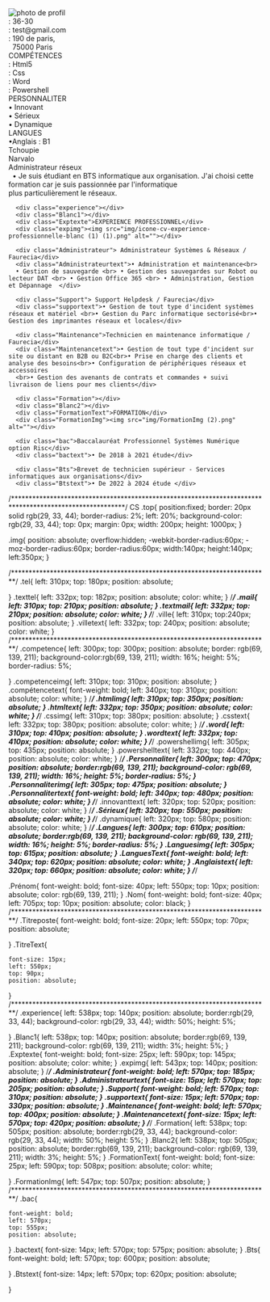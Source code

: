 <!DOCTYPE html>
<html lang="en">
<head>
   
   <meta charset="UTF-8">
   <meta http-equiv="X-UA-Compatible" content="IE=edge">
   <meta name="viewport" content="width=device-width, initial-scale=1.0">
   <title>Document</title>
   <link rel="stylesheet" href="CV.css"> 
</head>
<body>
   <div class="top"></div>
   <div class="img"><img src="img/766_img.jpg" alt="photo de profil"></div>

   <div class="tel"> <img src="img/pngegg.png" alt=""></div>
   <div class="texttel">: 36-30</div>

   <div class="mail"><img src="img/enveloppe-noir_1 (1).png" alt=""></div>
   <div class="textmail">: test@gmail.com</div>

   <div class="ville"><img src="img/ville.png" alt=""></div>
   <div class="villetext">: 190 de paris, <br> &nbsp 75000 Paris</div>

   <div class="competence"></div>
   <div class="competenceimg"><img src="img/boite outils.png" alt=""></div>
   <div class="compétencetext">COMPÉTENCES</div>

   <div class="htmlimg"><img src="img/html.png" alt=""></div>
   <div class="htmltext">: Html5</div>

   <div class="cssimg"><img src="img/css.png" alt=""></div>
   <div class="csstext">: Css</div>

   <div class="word"><img src="img/word.png" alt=""></div>
   <div class="wordtext">: Word</div>

   <div class="powershellimg"><img src="img/powershell (2).png" alt=""></div>
   <div class="powershelltext">: Powershell</div>

   <div class="Personnaliter"></div>
   <div class="Personnaliterimg"><img src="img/perso.png" alt=""></div>
   <div class="Personnalitertext">PERSONNALITER</div>

   <div class="innovanttext">• Innovant</div>

   <div class="Sérieux">• Sérieux</div>

   <div class="dynamique">• Dynamique</div>

   <div class="Langues"></div>
   <div class="Languesimg"><img src="img/icons8-langue-25.png" alt=""></div>
   <div class="LanguesText"> LANGUES</div>

   <div class="Anglaistext">•Anglais : B1</div>

   <div class="Prénom">Tchoupie</div>
   <div class="Nom"> Narvalo</div>

   <div class="Titreposte">Administrateur réseux</div>
   <div class="TitreText">
      &nbsp • Je suis étudiant en BTS informatique aux organisation. J'ai choisi cette formation car je suis passionnée par l'informatique <br>plus particulièrement le réseaux.</div>
   
      <div class="experience"></div>
      <div class="Blanc1"></div>
      <div class="Exptexte">EXPERIENCE PROFESSIONNEL</div>
      <div class="expimg"><img src="img/icone-cv-experience-professionnelle-blanc (1) (1).png" alt=""></div>

      <div class="Administrateur"> Administrateur Systèmes & Réseaux / Faurecia</div>
      <div class="Administrateurtext">• Administration et maintenance<br>
      • Gestion de sauvegarde <br> • Gestion des sauvegardes sur Robot ou lecteur DAT <br> • Gestion Office 365 <br> • Administration, Gestion et Dépannage  </div>
      
      <div class="Support"> Support Helpdesk / Faurecia</div>
      <div class="supportext">• Gestion de tout type d'incident systèmes réseaux et matériel <br>• Gestion du Parc informatique sectorisé<br>• Gestion des imprimantes réseaux et locales</div>

      <div class="Maintenance">Technicien en maintenance informatique / Faurecia</div>
      <div class="Maintenancetext">• Gestion de tout type d'incident sur site ou distant en B2B ou B2C<br>• Prise en charge des clients et analyse des besoins<br>• Configuration de périphériques réseaux et accessoires
      <br>• Gestion des avenants de contrats et commandes + suivi livraison de liens pour mes clients</div>

      <div class="Formation"></div>
      <div class="Blanc2"></div>
      <div class="FormationText">FORMATION</div>
      <div class="FormationImg"><img src="img/FormationImg (2).png" alt=""></div>

      <div class="bac">Baccalauréat Professionnel Systèmes Numérique option Risc</div>
      <div class="bactext">• De 2018 à 2021 étude</div>

      <div class="Bts">Brevet de technicien supérieur - Services informatiques aux organisations</div>
      <div class="Btstext">• De 2022 à 2024 étude </div>

</body>
</html>
/********************************************************************************************************/
                                                CS
.top{
    position:fixed;
    border: 20px solid rgb(29, 33, 44);
    border-radius: 2%;
    left: 20%;
    background-color: rgb(29, 33, 44);
    top: 0px;
    margin: 0px;
    width: 200px; height: 1000px;
}

.img{
    position: absolute;
    overflow:hidden;
    -webkit-border-radius:60px;
    -moz-border-radius:60px;
    border-radius:60px;
    width:140px;
    height:140px;
    left:350px;
}

/*************************************************************************/
.tel{
    left: 310px;
    top: 180px;
    position: absolute;
    
    
}
.texttel{
    left: 332px;
    top: 182px;
    position: absolute;
    color: white;
}
/*************************************************************************/
.mail{
    left: 310px;
    top: 210px;
    position: absolute;
}
.textmail{
    left: 332px;
    top: 210px;
    position: absolute;
    color: white;
}
/*************************************************************************/
.ville{
    left: 310px;
    top:240px;
    position: absolute;
}
.villetext{
    left: 332px;
    top: 240px;
    position: absolute;
    color: white;
}
/*************************************************************************/
.competence{
    left: 300px;
    top: 300px;
    position: absolute;
    border: rgb(69, 139, 211);
    background-color:rgb(69, 139, 211);
    width: 16%; height: 5%;
    border-radius: 5%;

}
.competenceimg{
    left: 310px;
    top: 310px;
    position: absolute;
}
.compétencetext{
    font-weight: bold;
    left: 340px;
    top: 310px;
    position: absolute;
    color: white;
}
/*************************************************************************/
.htmlimg{
    left: 310px;
    top: 350px;
    position: absolute;
}
.htmltext{
    left: 332px;
    top: 350px;
    position: absolute;
    color: white;
}
/*************************************************************************/
.cssimg{
    left: 310px;
    top: 380px;
    position: absolute;
}
.csstext{
    left: 332px;
    top: 380px;
    position: absolute;
    color: white;
}
/*************************************************************************/
.word{
    left: 310px;
    top: 410px;
    position: absolute;
}
.wordtext{
    left: 332px;
    top: 410px;
    position: absolute;
    color: white;
}
/*************************************************************************/
.powershellimg{
    left: 305px;
    top: 435px;
    position: absolute;
}
.powershelltext{
    left: 332px;
    top: 440px;
    position: absolute;
    color: white;
}
/*************************************************************************/
.Personnaliter{
    left: 300px;
    top: 470px;
    position: absolute;
    border:rgb(69, 139, 211);
    background-color: rgb(69, 139, 211);
    width: 16%; height: 5%;
    border-radius: 5%;
}
.Personnaliterimg{
    left: 305px;
    top: 475px;
    position: absolute;
}
.Personnalitertext{
    font-weight: bold;
    left: 340px;
    top: 480px;
    position: absolute;
    color: white;
}
/*************************************************************************/
.innovanttext{
    left: 320px;
    top: 520px;
    position: absolute;
    color: white;
}
/*************************************************************************/
.Sérieux{
    left: 320px;
    top: 550px;
    position: absolute;
    color: white;
}
/*************************************************************************/
.dynamique{
    left: 320px;
    top: 580px;
    position: absolute;
    color: white;
}
/*************************************************************************/
.Langues{
    left: 300px;
    top: 610px;
    position: absolute;
    border:rgb(69, 139, 211);
    background-color: rgb(69, 139, 211);
    width: 16%; height: 5%;
    border-radius: 5%;
}
.Languesimg{
    left: 305px;
    top: 615px;
    position: absolute;
}
.LanguesText{
    font-weight: bold;
    left: 340px;
    top: 620px;
    position: absolute;
    color: white;
}
.Anglaistext{
    left: 320px;
    top: 660px;
    position: absolute;
    color: white;
}
/*************************************************************************/

.Prénom{
    font-weight: bold;
    font-size: 40px;
    left: 550px;
    top: 10px;
    position: absolute;
    color: rgb(69, 139, 211);
}
.Nom{
    font-weight: bold;
    font-size: 40px;
    left: 705px;
    top: 10px;
    position: absolute;
    color: black;
}
/*************************************************************************/
.Titreposte{
    font-weight: bold;
    font-size: 20px;
    left: 550px;
    top: 70px;
    position: absolute;
    
}
.TitreText{

    font-size: 15px;
    left: 550px;
    top: 90px;
    position: absolute;
}
/*************************************************************************/
.experience{
    left: 538px;
    top: 140px;
    position: absolute;
    border:rgb(29, 33, 44);
    background-color: rgb(29, 33, 44);
    width: 50%; height: 5%;
    
}
.Blanc1{
    left: 538px;
    top: 140px;
    position: absolute;
    border:rgb(69, 139, 211);
    background-color: rgb(69, 139, 211);
    width: 3%; height: 5%;
}
.Exptexte{
    font-weight: bold;
    font-size: 25px;
    left: 590px;
    top: 145px;
    position: absolute;
    color: white;
}
.expimg{
    left: 543px;
    top: 140px;
    position: absolute;
}
/*************************************************************************/
.Administrateur{
    font-weight: bold;
    left: 570px;
    top: 185px;
    position: absolute;
}
.Administrateurtext{
    font-size: 15px;
    left: 570px;
    top: 205px;
    position: absolute;
}
.Support{
    font-weight: bold;
    left: 570px;
    top: 310px;
    position: absolute;
}
.supportext{
    font-size: 15px;
    left: 570px;
    top: 330px;
    position: absolute;
}
.Maintenance{
    font-weight: bold;
    left: 570px;
    top: 400px;
    position: absolute;
}
.Maintenancetext{
    font-size: 15px;
    left: 570px;
    top: 420px;
    position: absolute;
}
/*************************************************************************/
.Formation{
    left: 538px;
    top: 505px;
    position: absolute;
    border:rgb(29, 33, 44);
    background-color: rgb(29, 33, 44);
    width: 50%; height: 5%;
}
.Blanc2{
    left: 538px;
    top: 505px;
    position: absolute;
    border:rgb(69, 139, 211);
    background-color: rgb(69, 139, 211);
    width: 3%; height: 5%;
}
.FormationText{
    font-weight: bold;
    font-size: 25px;
    left: 590px;
    top: 508px;
    position: absolute;
    color: white;

}
.FormationImg{
    left: 547px;
    top: 507px;
    position: absolute;
}
/*************************************************************************/
.bac{

    font-weight: bold;
    left: 570px;
    top: 555px;
    position: absolute;
}
.bactext{
    font-size: 14px;
    left: 570px;
    top: 575px;
    position: absolute;
}
.Bts{
    font-weight: bold;
    left: 570px;
    top: 600px;
    position: absolute;

}
.Btstext{
    font-size: 14px;
    left: 570px;
    top: 620px;
    position: absolute;

}


                                                
